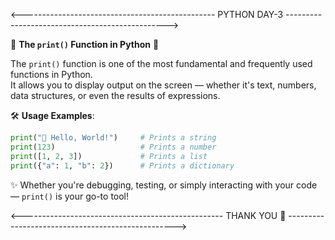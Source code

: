 <------------------------------------------------ PYTHON DAY-3 ------------------------------------------------>

🔹 **The `print()` Function in Python** 🔹

The `print()` function is one of the most fundamental and frequently used functions in Python.  
It allows you to display output on the screen — whether it's text, numbers, data structures, or even the results of expressions.

🛠️ **Usage Examples**:
```python
print("👋 Hello, World!")     # Prints a string
print(123)                   # Prints a number
print([1, 2, 3])             # Prints a list
print({"a": 1, "b": 2})      # Prints a dictionary
```

✨ Whether you're debugging, testing, or simply interacting with your code — `print()` is your go-to tool!

<-------------------------------------------------- THANK YOU 🙏 -------------------------------------------------->

